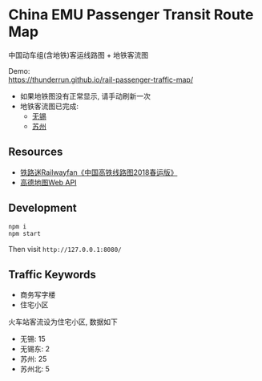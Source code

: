 # China EMU Passenger Transit Route Map 
中国动车组(含地铁)客运线路图 + 地铁客流图

Demo:  
https://thunderrun.github.io/rail-passenger-traffic-map/

- 如果地铁图没有正常显示, 请手动刷新一次
- 地铁客流图已完成:
    - [无锡](https://thunderrun.github.io/rail-passenger-traffic-map/subway.html?city=wuxi#route)
    - [苏州](https://thunderrun.github.io/rail-passenger-traffic-map/subway.html?city=suzhou#route)

## Resources

- [铁路迷Railwayfan《中国高铁线路图2018春运版》](https://weibo.com/tielumi)
- [高德地图Web API](https://lbs.amap.com/)

## Development

```bash
npm i
npm start
```
Then visit `http://127.0.0.1:8080/`

## Traffic Keywords

- 商务写字楼
- 住宅小区

火车站客流设为住宅小区, 数据如下
- 无锡: 15
- 无锡东: 2
- 苏州: 25
- 苏州北: 5